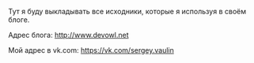 Тут я буду выкладывать все исходники, которые я используя в своём блоге.

Адрес блога:
http://www.devowl.net

Мой адрес в vk.com:
https://vk.com/sergey.vaulin